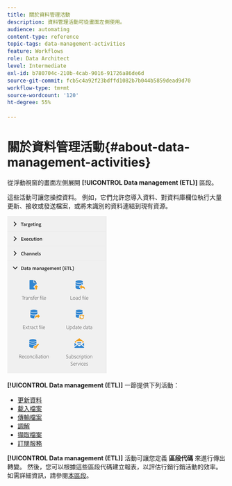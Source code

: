 ```yaml
---
title: 關於資料管理活動
description: 資料管理活動可從畫面左側使用。
audience: automating
content-type: reference
topic-tags: data-management-activities
feature: Workflows
role: Data Architect
level: Intermediate
exl-id: b780704c-210b-4cab-9016-91726a86de6d
source-git-commit: fcb5c4a92f23bdffd1082b7b044b5859dead9d70
workflow-type: tm+mt
source-wordcount: '120'
ht-degree: 55%

---
```


# 關於資料管理活動{#about-data-management-activities}

從浮動視窗的畫面左側展開 **[!UICONTROL Data management (ETL)]** 區段。

這些活動可讓您操控資料。 例如，它們允許您導入資料、對資料庫欄位執行大量更新、接收或發送檔案，或將未識別的資料連結到現有資源。

![](assets/wkf_etl_activities.png)

**[!UICONTROL Data management (ETL)]** 一節提供下列活動：

* [更新資料](../../automating/using/update-data.md)
* [載入檔案](../../automating/using/load-file.md)
* [傳輸檔案](../../automating/using/transfer-file.md)
* [調解](../../automating/using/reconciliation.md)
* [擷取檔案](../../automating/using/extract-file.md)
* [訂閱服務](../../automating/using/subscription-services.md)

**[!UICONTROL Data management (ETL)]** 活動可讓您定義 **區段代碼** 來進行傳出轉變。 然後，您可以根據這些區段代碼建立報表，以評估行銷行銷活動的效率。如需詳細資訊，請參閱[本區段](../../reporting/using/creating-a-report-workflow-segment.md)。
